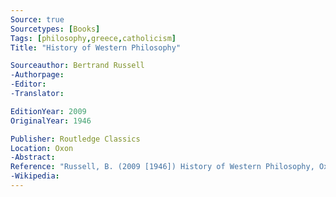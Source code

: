 ```yaml
---
Source: true
Sourcetypes: [Books]
Tags: [philosophy,greece,catholicism]
Title: "History of Western Philosophy"

Sourceauthor: Bertrand Russell
-Authorpage:
-Editor:
-Translator:

EditionYear: 2009
OriginalYear: 1946

Publisher: Routledge Classics
Location: Oxon
-Abstract:
Reference: "Russell, B. (2009 [1946]) History of Western Philosophy, Oxon, Routledge Classics."
-Wikipedia:
---
```

